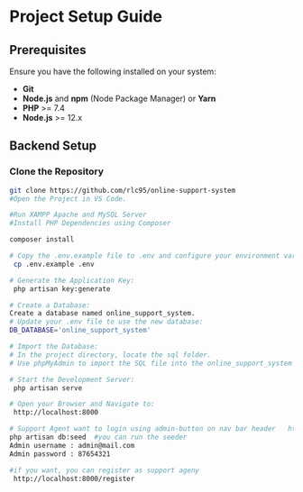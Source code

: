 # Project Setup Guide

## Prerequisites
Ensure you have the following installed on your system:
- **Git**
- **Node.js** and **npm** (Node Package Manager) or **Yarn**
- **PHP** >= 7.4
- **Node.js** >= 12.x

## Backend Setup

### Clone the Repository
```sh
git clone https://github.com/rlc95/online-support-system
#Open the Project in VS Code.

#Run XAMPP Apache and MySQL Server
#Install PHP Dependencies using Composer

composer install

# Copy the .env.example file to .env and configure your environment variables:
 cp .env.example .env

# Generate the Application Key:
 php artisan key:generate

# Create a Database:
Create a database named online_support_system.
# Update your .env file to use the new database:
DB_DATABASE='online_support_system'

# Import the Database:
# In the project directory, locate the sql folder.
# Use phpMyAdmin to import the SQL file into the online_support_system database.

# Start the Development Server:
 php artisan serve

# Open your Browser and Navigate to:
 http://localhost:8000

# Support Agent want to login using admin-button on nav bar header   http://localhost:8000/login
php artisan db:seed  #you can run the seeder 
Admin username : admin@mail.com
Admin password : 87654321

#if you want, you can register as support ageny 
 http://localhost:8000/register


